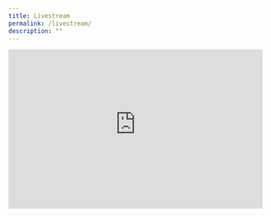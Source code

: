 ```yaml
---
title: Livestream
permalink: /livestream/
description: ""
---
```

<div style="width:100%"><iframe allowfullscreen="" allow="accelerometer; autoplay; clipboard-write; encrypted-media; gyroscope; picture-in-picture; web-share" frameborder="0" title="YouTube video player" src="https://www.youtube-nocookie.com/embed/AEKtQW93OVg" height="315" width="100%"></iframe></div>